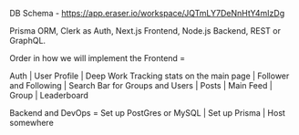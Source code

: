 DB Schema - https://app.eraser.io/workspace/JQTmLY7DeNnHtY4mIzDg

Prisma ORM, Clerk as Auth, Next.js Frontend, Node.js Backend, REST or GraphQL.

Order in how we will implement the Frontend = 

Auth 
|
User Profile
|
Deep Work Tracking stats on the main page
|
Follower and Following
|
Search Bar for Groups and Users
|
Posts
|
Main Feed
|
Group
|
Leaderboard

Backend and DevOps = 
Set up PostGres or MySQL
|
Set up Prisma
|
Host somewhere


